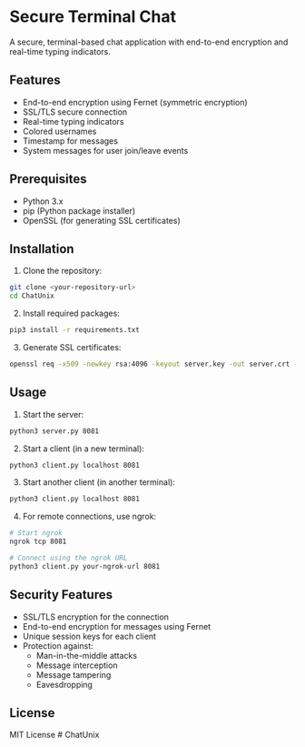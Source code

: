 # Secure Terminal Chat

A secure, terminal-based chat application with end-to-end encryption and real-time typing indicators.

## Features

- End-to-end encryption using Fernet (symmetric encryption)
- SSL/TLS secure connection
- Real-time typing indicators
- Colored usernames
- Timestamp for messages
- System messages for user join/leave events

## Prerequisites

- Python 3.x
- pip (Python package installer)
- OpenSSL (for generating SSL certificates)

## Installation

1. Clone the repository:
```bash
git clone <your-repository-url>
cd ChatUnix
```

2. Install required packages:
```bash
pip3 install -r requirements.txt
```

3. Generate SSL certificates:
```bash
openssl req -x509 -newkey rsa:4096 -keyout server.key -out server.crt -days 365 -nodes
```

## Usage

1. Start the server:
```bash
python3 server.py 8081
```

2. Start a client (in a new terminal):
```bash
python3 client.py localhost 8081
```

3. Start another client (in another terminal):
```bash
python3 client.py localhost 8081
```

4. For remote connections, use ngrok:
```bash
# Start ngrok
ngrok tcp 8081

# Connect using the ngrok URL
python3 client.py your-ngrok-url 8081
```

## Security Features

- SSL/TLS encryption for the connection
- End-to-end encryption for messages using Fernet
- Unique session keys for each client
- Protection against:
  - Man-in-the-middle attacks
  - Message interception
  - Message tampering
  - Eavesdropping

## License

MIT License # ChatUnix
